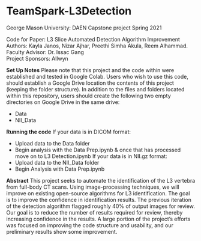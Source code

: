 # TeamSpark-L3Detection
George Mason University: DAEN Capstone project Spring 2021

Code for Paper: L3 Slice Automated Detection Algorithm Improvement
Authors: Kayla Janos, Nizar Ajhar, Preethi Simha Akula, Reem Alhammad. 
Faculty Advisor: Dr. Issac Gang   
Project Sponsors: Allwyn

**Set Up Notes**
Please note that this project and the code within were established and tested in Google Colab. Users who wish to use this code, should establish a Google Drive location the contents of this project (keeping the folder structure). In addition to the files and folders located within this repository, users should create the following two empty directories on Google Drive in the same drive: 
- Data 
- NII_Data 

  
**Running the code**
If your data is in DICOM format:
  - Upload data to the Data folder 
  - Begin analysis with the Data Prep.ipynb & once that has processed move on to L3 Detection.ipynb 
 If your data is in NII.gz format:
  - Upload data to the NII_Data folder 
  - Begin Analysis with Data Prep.ipynb  

**Abstract**
This project seeks to automate the identification of the L3 vertebra from full-body CT scans. Using image-processing techniques, we will improve on existing open-source algorithms for L3 identification. The goal is to improve the confidence in identification results. The previous iteration of the detection algorithm flagged roughly 40% of output images for review. Our goal is to reduce the number of results required for review, thereby increasing confidence in the results. A large portion of the project’s efforts was focused on improving the code structure and usability, and our preliminary results show some improvement. 

